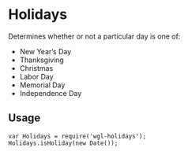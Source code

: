 # Holidays

Determines whether or not a particular day is one of:

* New Year’s Day
* Thanksgiving
* Christmas
* Labor Day
* Memorial Day
* Independence Day

## Usage

```
var Holidays = require('wgl-holidays');
Holidays.isHoliday(new Date());
```

